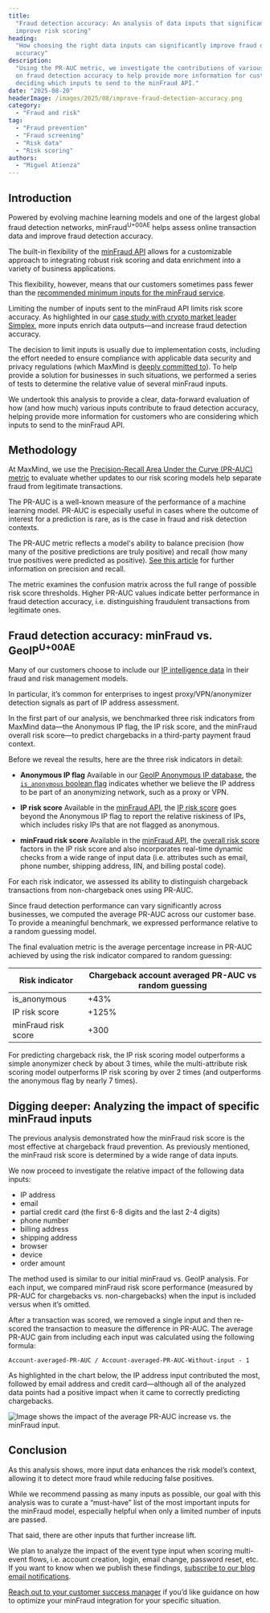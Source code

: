 ```yaml
---
title:
  "Fraud detection accuracy: An analysis of data inputs that significantly
  improve risk scoring"
heading:
  "How choosing the right data inputs can significantly improve fraud detection
  accuracy"
description:
  "Using the PR-AUC metric, we investigate the contributions of various inputs
  on fraud detection accuracy to help provide more information for customers
  deciding which inputs to send to the minFraud API."
date: "2025-08-20"
headerImage: /images/2025/08/improve-fraud-detection-accuracy.png
category:
  - "Fraud and risk"
tag:
  - "Fraud prevention"
  - "Fraud screening"
  - "Risk data"
  - "Risk scoring"
authors:
  - "Miguel Atienza"
---
```


## Introduction

Powered by evolving machine learning models and one of the largest global fraud
detection networks, minFraud<sup>U+00AE</sup> helps assess online transaction
data and improve fraud detection accuracy.

The built-in flexibility of the
[minFraud API](https://www.maxmind.com/en/solutions/fraud-prevention/for-platforms)
allows for a customizable approach to integrating robust risk scoring and data
enrichment into a variety of business applications.

This flexibility, however, means that our customers sometimes pass fewer than
the
[recommended minimum inputs for the minFraud service](https://support.maxmind.com/hc/en-us/articles/4407964824859-Pass-Inputs-to-minFraud#h_01GD1ECZX37JKW9DF69K5AXX7S).

Limiting the number of inputs sent to the minFraud API limits risk score
accuracy. As highlighted in our
[case study with crypto market leader Simplex](https://blog.maxmind.com/2021/08/simplex-uses-minfraud-data/),
more inputs enrich data outputs—and increase fraud detection accuracy.

The decision to limit inputs is usually due to implementation costs, including
the effort needed to ensure compliance with applicable data security and privacy
regulations (which MaxMind is
[deeply committed to](https://www.maxmind.com/en/company/commitment-to-security)).
To help provide a solution for businesses in such situations, we performed a
series of tests to determine the relative value of several minFraud inputs.

We undertook this analysis to provide a clear, data-forward evaluation of how
(and how much) various inputs contribute to fraud detection accuracy, helping
provide more information for customers who are considering which inputs to send
to the minFraud API.

## Methodology

At MaxMind, we use the
[Precision-Recall Area Under the Curve (PR-AUC) metric](https://coralogix.com/ai-blog/ultimate-guide-to-pr-auc-calculations-uses-and-limitations/)
to evaluate whether updates to our risk scoring models help separate fraud from
legitimate transactions.

The PR-AUC is a well-known measure of the performance of a machine learning
model. PR-AUC is especially useful in cases where the outcome of interest for a
prediction is rare, as is the case in fraud and risk detection contexts.

The PR-AUC metric reflects a model's ability to balance precision (how many of
the positive predictions are truly positive) and recall (how many true positives
were predicted as positive).
[See this article](https://towardsdatascience.com/precision-and-recall-88a3776c8007/)
for further information on precision and recall.

The metric examines the confusion matrix across the full range of possible risk
score thresholds. Higher PR-AUC values indicate better performance in fraud
detection accuracy, i.e. distinguishing fraudulent transactions from legitimate
ones.

## Fraud detection accuracy: minFraud vs. GeoIP<sup>U+00AE</sup>

Many of our customers choose to include our
[IP intelligence data](https://www.maxmind.com/en/geoip-anonymous-ip-database)
in their fraud and risk management models.

In particular, it’s common for enterprises to ingest proxy/VPN/anonymizer
detection signals as part of IP address assessment.

In the first part of our analysis, we benchmarked three risk indicators from
MaxMind data—the Anonymous IP flag, the IP risk score, and the minFraud overall
risk score—to predict chargebacks in a third-party payment fraud context.

Before we reveal the results, here are the three risk indicators in detail:

- **Anonymous IP flag** Available in our
  [GeoIP Anonymous IP database](https://www.maxmind.com/en/geoip-anonymous-ip-database),
  the
  [`is_anonymous` boolean flag](https://dev.maxmind.com/geoip/docs/web-services/responses/#schema--response--traits__is_anonymous)
  indicates whether we believe the IP address to be part of an anonymizing
  network, such as a proxy or VPN.

- **IP risk score** Available in the
  [minFraud API](https://www.maxmind.com/en/solutions/fraud-prevention/overview[),
  the
  [IP risk score](https://support.maxmind.com/hc/en-us/articles/30721692872603-IP-Risk-Score)
  goes beyond the Anonymous IP flag to report the relative riskiness of IPs,
  which includes risky IPs that are not flagged as anonymous.

- **minFraud risk score** Available in the
  [minFraud API](https://www.maxmind.com/en/solutions/fraud-prevention/overview),
  the
  [overall risk score](https://support.maxmind.com/hc/en-us/articles/4408382414235-Overall-Risk-Score)
  factors in the IP risk score and also incorporates real-time dynamic checks
  from a wide range of input data (i.e. attributes such as email, phone number,
  shipping address, IIN, and billing postal code).

For each risk indicator, we assessed its ability to distinguish chargeback
transactions from non-chargeback ones using PR-AUC.

Since fraud detection performance can vary significantly across businesses, we
computed the average PR-AUC across our customer base. To provide a meaningful
benchmark, we expressed performance relative to a random guessing model.

The final evaluation metric is the average percentage increase in PR-AUC
achieved by using the risk indicator compared to random guessing:

| **Risk indicator**  | **Chargeback account averaged PR-AUC vs random guessing** |
| ------------------- | --------------------------------------------------------- |
| is_anonymous        | +43%                                                      |
| IP risk score       | +125%                                                     |
| minFraud risk score | +300                                                      |

For predicting chargeback risk, the IP risk scoring model outperforms a simple
anonymizer check by about 3 times, while the multi-attribute risk scoring model
outperforms IP risk scoring by over 2 times (and outperforms the anonymous flag
by nearly 7 times).

## Digging deeper: Analyzing the impact of specific minFraud inputs

The previous analysis demonstrated how the minFraud risk score is the most
effective at chargeback fraud prevention. As previously mentioned, the minFraud
risk score is determined by a wide range of data inputs.

We now proceed to investigate the relative impact of the following data inputs:

- IP address
- email
- partial credit card (the first 6-8 digits and the last 2-4 digits)
- phone number
- billing address
- shipping address
- browser
- device
- order amount

The method used is similar to our initial minFraud vs. GeoIP analysis. For each
input, we compared minFraud risk score performance (measured by PR-AUC for
chargebacks vs. non-chargebacks) when the input is included versus when it’s
omitted.

After a transaction was scored, we removed a single input and then re-scored the
transaction to measure the difference in PR-AUC. The average PR-AUC gain from
including each input was calculated using the following formula:

`Account-averaged-PR-AUC / Account-averaged-PR-AUC-Without-input - 1`

As highlighted in the chart below, the IP address input contributed the most,
followed by email address and credit card—although all of the analyzed data
points had a positive impact when it came to correctly predicting chargebacks.

![Image shows the impact of the average PR-AUC increase vs. the minFraud input.](/images/2025/08/average-pr-auc-increase-minfraud-inputs.png)

## Conclusion

As this analysis shows, more input data enhances the risk model’s context,
allowing it to detect more fraud while reducing false positives.

While we recommend passing as many inputs as possible, our goal with this
analysis was to curate a “must-have” list of the most important inputs for the
minFraud model, especially helpful when only a limited number of inputs are
passed.

That said, there are other inputs that further increase lift.

We plan to analyze the impact of the event type input when scoring multi-event
flows, i.e. account creation, login, email change, password reset, etc. If you
want to know when we publish these findings,
[subscribe to our blog email notifications](https://comms.maxmind.com/maxmind-blog-subscription).

[Reach out to your customer success manager](mailto:customersuccess@maxmind.com)
if you’d like guidance on how to optimize your minFraud integration for your
specific situation.
